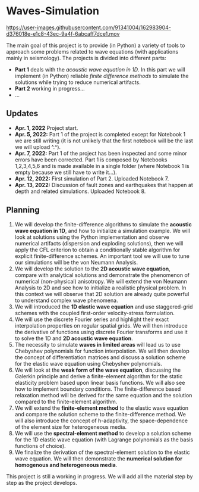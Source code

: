# Waves-Simulation


https://user-images.githubusercontent.com/91341004/162983904-d376018e-e1c8-43ec-9a4f-6abcaff7dce1.mov



The main goal of this project is to provide (in Python) a variety of tools to approach some problems related to wave equations (with applications mainly in seismology). The projects is divided into different parts:
- **Part 1** deals with the *acoustic wave equation in 1D*. In this part we will implement (in Python) reliable *finite difference methods* to simulate the solutions while trying to reduce numerical artifacts.
- **Part 2** working in progress...
- ...

## Updates
- **Apr. 1, 2022** Project start. 
- **Apr. 5, 2022:** Part 1 of the project is completed except for Notebook 1 we are still writing (it is not unlikely that the first notebook will be the last we will upload ^.^). 
- **Apr. 7, 2022:** Part 1 of the project has been inspected and some minor errors have been corrected. Part 1 is composed by Notebooks 1,2,3,4,5,6 and is made available in a single folder (where Notebook 1 is empty because we still have to write it...).
- **Apr. 12, 2022:** First simulation of Part 2. Uploaded Notebook 7.
- **Apr. 13, 2022:** Discussion of fault zones and earthquakes that happen at depth and related simulations. Uploaded Notebook 8.
## Planning

1) We will develop the finite-difference algorithms to simulate the **acoustic wave equation in 1D**, and how to initialize a simulation example. We will look at solutions using the Python implementation and observe numerical artifacts (dispersion and exploding solutions), then we will apply the CFL criterion to obtain a conditionally stable algorithm for explicit finite-difference schemes. An important tool we will use to tune our simulations will be the von Neumann Analysis. 
2) We will develop the solution to the **2D acoustic wave equation**, compare with analytical solutions and demonstrate the phenomenon of numerical (non-physical) anisotropy. We will extend the von Neumann Analysis to 2D and see how to initialize a realistic physical problem. In this context we will observe that 2D solution are already quite powerful to understand complex wave phenomena. 
3) We will introduced the **1D elastic wave equation** and use staggered-grid schemes with the coupled first-order velocity-stress formulation.
4) We will use the discrete Fourier series and highlight their exact interpolation properties on regular spatial grids. We will then introduce the derivative of functions using discrete Fourier transforms and use it to solve the 1D and **2D acoustic wave equation**.
5) The necessity to simulate **waves in limited areas** will lead us to use Chebyshev polynomials for function interpolation. We will then develop the concept of differentiation matrices and discuss a solution scheme for the elastic wave equation using Chebyshev polynomials.
6) We will look at the **weak form of the wave equation**, discussing the Galerkin principle and derive a finite-element algorithm for the static elasticity problem based upon linear basis functions. We will also see how to implement boundary conditions. The finite-difference based relaxation method will be derived for the same equation and the solution compared to the finite-element algorithm.
7) We will extend the **finite-element method** to the elastic wave equation and compare the solution scheme to the finite-difference method. We will also introduce the concept of h-adaptivity, the space-dependence of the element size for heterogeneous media.
8) We will use the **spectral-element method** to develop a solution scheme for the 1D elastic wave equation (with Lagrange polynomials as the basis functions of choice).
9) We finalize the derivation of the spectral-element solution to the elastic wave equation. We will then demonstrate the **numerical solution for homogenous and heterogeneous media**.

This project is still a working in progress. We will add all the material step by step as the project develops. 

